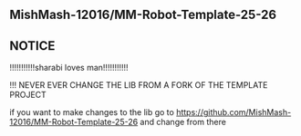 ## MishMash-12016/MM-Robot-Template-25-26

## NOTICE
!!!!!!!!!!!sharabi loves man!!!!!!!!!!!

!!! NEVER EVER CHANGE THE LIB FROM A FORK OF THE TEMPLATE PROJECT


if you want to make changes to the lib go to https://github.com/MishMash-12016/MM-Robot-Template-25-26 and change from there
